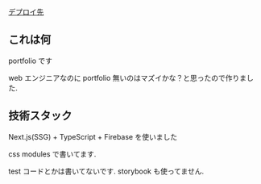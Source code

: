 [デプロイ先]("rurito0125.dev")

## これは何

portfolio です

web エンジニアなのに portfolio 無いのはマズイかな？と思ったので作りました.

## 技術スタック

Next.js(SSG) + TypeScript + Firebase を使いました

css modules で書いてます.

test コードとかは書いてないです. storybook も使ってません.
